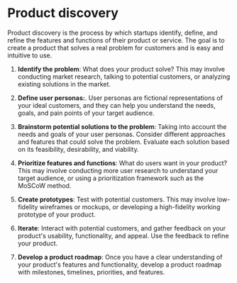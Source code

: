 # Product discovery

Product discovery is the process by which startups identify, define, and refine the features and functions of their product or service. The goal is to create a product that solves a real problem for customers and is easy and intuitive to use.

1. **Identify the problem**: What does your product solve? This may involve conducting market research, talking to potential customers, or analyzing existing solutions in the market.

2. **Define user personas:**. User personas are fictional representations of your ideal customers, and they can help you understand the needs, goals, and pain points of your target audience.

3. **Brainstorm potential solutions to the problem**: Taking into account the needs and goals of your user personas. Consider different approaches and features that could solve the problem. Evaluate each solution based on its feasibility, desirability, and viability.

4. **Prioritize features and functions**: What do users want in your product? This may involve conducting more user research to understand your target audience, or using a prioritization framework such as the MoSCoW method.

5. **Create prototypes**: Test with potential customers. This may involve low-fidelity wireframes or mockups, or developing a high-fidelity working prototype of your product.

6. **Iterate**: Interact with potential customers, and gather feedback on your product's usability, functionality, and appeal. Use the feedback to refine your product.

7. **Develop a product roadmap**: Once you have a clear understanding of your product's features and functionality, develop a product roadmap with milestones, timelines, priorities, and features.
